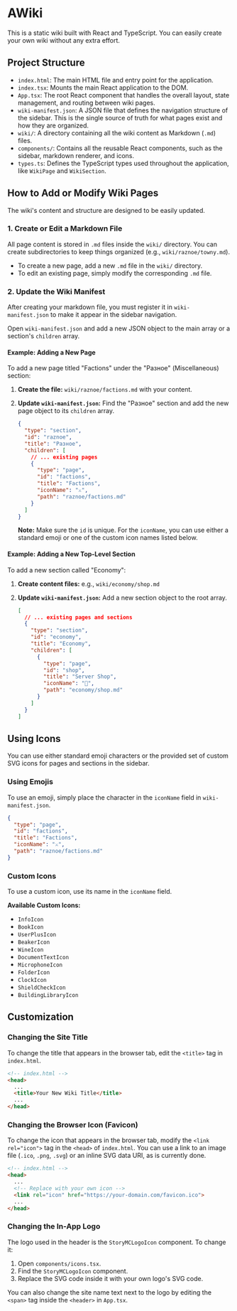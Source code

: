 # AWiki

This is a static wiki built with React and TypeScript. You can easily create your own wiki without any extra effort.

## Project Structure

-   `index.html`: The main HTML file and entry point for the application.
-   `index.tsx`: Mounts the main React application to the DOM.
-   `App.tsx`: The root React component that handles the overall layout, state management, and routing between wiki pages.
-   `wiki-manifest.json`: A JSON file that defines the navigation structure of the sidebar. This is the single source of truth for what pages exist and how they are organized.
-   `wiki/`: A directory containing all the wiki content as Markdown (`.md`) files.
-   `components/`: Contains all the reusable React components, such as the sidebar, markdown renderer, and icons.
-   `types.ts`: Defines the TypeScript types used throughout the application, like `WikiPage` and `WikiSection`.

## How to Add or Modify Wiki Pages

The wiki's content and structure are designed to be easily updated.

### 1. Create or Edit a Markdown File

All page content is stored in `.md` files inside the `wiki/` directory. You can create subdirectories to keep things organized (e.g., `wiki/raznoe/towny.md`).

-   To create a new page, add a new `.md` file in the `wiki/` directory.
-   To edit an existing page, simply modify the corresponding `.md` file.

### 2. Update the Wiki Manifest

After creating your markdown file, you must register it in `wiki-manifest.json` to make it appear in the sidebar navigation.

Open `wiki-manifest.json` and add a new JSON object to the main array or a section's `children` array.

#### Example: Adding a New Page

To add a new page titled "Factions" under the "Разное" (Miscellaneous) section:

1.  **Create the file:** `wiki/raznoe/factions.md` with your content.

2.  **Update `wiki-manifest.json`:** Find the "Разное" section and add the new page object to its `children` array.

    ```json
    {
      "type": "section",
      "id": "raznoe",
      "title": "Разное",
      "children": [
        // ... existing pages
        {
          "type": "page",
          "id": "factions",
          "title": "Factions",
          "iconName": "⚔️",
          "path": "raznoe/factions.md"
        }
      ]
    }
    ```
    **Note:** Make sure the `id` is unique. For the `iconName`, you can use either a standard emoji or one of the custom icon names listed below.

#### Example: Adding a New Top-Level Section

To add a new section called "Economy":

1.  **Create content files:** e.g., `wiki/economy/shop.md`

2.  **Update `wiki-manifest.json`:** Add a new section object to the root array.

    ```json
    [
      // ... existing pages and sections
      {
        "type": "section",
        "id": "economy",
        "title": "Economy",
        "children": [
          {
            "type": "page",
            "id": "shop",
            "title": "Server Shop",
            "iconName": "🛒",
            "path": "economy/shop.md"
          }
        ]
      }
    ]
    ```

## Using Icons

You can use either standard emoji characters or the provided set of custom SVG icons for pages and sections in the sidebar.

### Using Emojis

To use an emoji, simply place the character in the `iconName` field in `wiki-manifest.json`.

```json
{
  "type": "page",
  "id": "factions",
  "title": "Factions",
  "iconName": "⚔️",
  "path": "raznoe/factions.md"
}
```

### Custom Icons

To use a custom icon, use its name in the `iconName` field.

**Available Custom Icons:**

-   `InfoIcon`
-   `BookIcon`
-   `UserPlusIcon`
-   `BeakerIcon`
-   `WineIcon`
-   `DocumentTextIcon`
-   `MicrophoneIcon`
-   `FolderIcon`
-   `ClockIcon`
-   `ShieldCheckIcon`
-   `BuildingLibraryIcon`

## Customization

### Changing the Site Title

To change the title that appears in the browser tab, edit the `<title>` tag in `index.html`.

```html
<!-- index.html -->
<head>
  ...
  <title>Your New Wiki Title</title>
  ...
</head>
```

### Changing the Browser Icon (Favicon)

To change the icon that appears in the browser tab, modify the `<link rel="icon">` tag in the `<head>` of `index.html`. You can use a link to an image file (`.ico`, `.png`, `.svg`) or an inline SVG data URI, as is currently done.

```html
<!-- index.html -->
<head>
  ...
  <!-- Replace with your own icon -->
  <link rel="icon" href="https://your-domain.com/favicon.ico">
  ...
</head>
```

### Changing the In-App Logo

The logo used in the header is the `StoryMCLogoIcon` component. To change it:

1.  Open `components/icons.tsx`.
2.  Find the `StoryMCLogoIcon` component.
3.  Replace the SVG code inside it with your own logo's SVG code.

You can also change the site name text next to the logo by editing the `<span>` tag inside the `<header>` in `App.tsx`.
